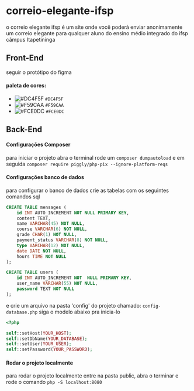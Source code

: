 # correio-elegante-ifsp
o correio elegante ifsp é um site onde você poderá enviar anonimamente um correio elegante para qualquer aluno do ensino médio integrado do ifsp câmpus Itapetininga

## Front-End

seguir o protótipo do figma

#### paleta de cores:

- ![#DC4F5F](https://via.placeholder.com/15/DC4F5F/000000?text=+) `#DC4F5F`
- ![#F59CAA](https://via.placeholder.com/15/F59CAA/000000?text=+) `#F59CAA`
- ![#FCE0DC](https://via.placeholder.com/15/FCE0DC/000000?text=+) `#FCE0DC`
## Back-End
#### Configurações Composer
para iniciar o projeto abra o terminal rode um `composer dumpautoload` e em seguida `composer require piggly/php-pix --ignore-platform-reqs` 

#### Configurações banco de dados
para configurar o banco de dados crie as tabelas com os seguintes comandos sql
```sql
CREATE TABLE mensages (
    id INT AUTO_INCREMENT NOT NULL PRIMARY KEY,
    content TEXT,
    name VARCHAR(45) NOT NULL,
    course VARCHAR(6) NOT NULL,
    grade CHAR(1) NOT NULL,
    payment_status VARCHAR(8) NOT NULL,
    type VARCHAR(12) NOT NULL,
    date DATE NOT NULL,
    hours TIME NOT NULL
);

CREATE TABLE users (
    id INT AUTO_INCREMENT NOT  NULL PRIMARY KEY,
    user_name VARCHAR(55) NOT NULL,
    password TEXT NOT NULL
);
```

e crie um arquivo na pasta 'config' do projeto chamado: `config-database.php` siga o modelo abaixo pra inicia-lo
```php
<?php

self::setHost(YOUR_HOST);
self::setDbName(YOUR_DATABASE);
self::setUser(YOUR_USER);
self::setPassword(YOUR_PASSWORD);

```
#### Rodar o projeto localmente

para rodar o projeto localmente entre na pasta public, abra o terminar e rode o comando `php -S localhost:8080`